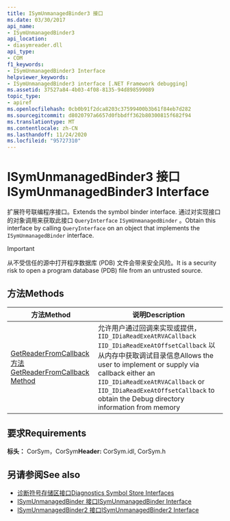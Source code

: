 ```yaml
---
title: ISymUnmanagedBinder3 接口
ms.date: 03/30/2017
api_name:
- ISymUnmanagedBinder3
api_location:
- diasymreader.dll
api_type:
- COM
f1_keywords:
- ISymUnmanagedBinder3 Interface
helpviewer_keywords:
- ISymUnmanagedBinder3 interface [.NET Framework debugging]
ms.assetid: 37527a84-4b03-4f08-8135-94d898599089
topic_type:
- apiref
ms.openlocfilehash: 0cb0b91f2dca8203c37599400b3b61f84eb7d282
ms.sourcegitcommit: d8020797a6657d0fbbdff362b80300815f682f94
ms.translationtype: MT
ms.contentlocale: zh-CN
ms.lasthandoff: 11/24/2020
ms.locfileid: "95727310"
---
```

# <a name="isymunmanagedbinder3-interface"></a><span data-ttu-id="f4f3d-102">ISymUnmanagedBinder3 接口</span><span class="sxs-lookup"><span data-stu-id="f4f3d-102">ISymUnmanagedBinder3 Interface</span></span>

<span data-ttu-id="f4f3d-103">扩展符号联编程序接口。</span><span class="sxs-lookup"><span data-stu-id="f4f3d-103">Extends the symbol binder interface.</span></span> <span data-ttu-id="f4f3d-104">通过对实现接口的对象调用来获取此接口 `QueryInterface` `ISymUnmanagedBinder` 。</span><span class="sxs-lookup"><span data-stu-id="f4f3d-104">Obtain this interface by calling `QueryInterface` on an object that implements the `ISymUnmanagedBinder` interface.</span></span>  
  
> [!IMPORTANT]
> <span data-ttu-id="f4f3d-105">从不受信任的源中打开程序数据库 (PDB) 文件会带来安全风险。</span><span class="sxs-lookup"><span data-stu-id="f4f3d-105">It is a security risk to open a program database (PDB) file from an untrusted source.</span></span>  
  
## <a name="methods"></a><span data-ttu-id="f4f3d-106">方法</span><span class="sxs-lookup"><span data-stu-id="f4f3d-106">Methods</span></span>  
  
|<span data-ttu-id="f4f3d-107">方法</span><span class="sxs-lookup"><span data-stu-id="f4f3d-107">Method</span></span>|<span data-ttu-id="f4f3d-108">说明</span><span class="sxs-lookup"><span data-stu-id="f4f3d-108">Description</span></span>|  
|------------|-----------------|  
|[<span data-ttu-id="f4f3d-109">GetReaderFromCallback 方法</span><span class="sxs-lookup"><span data-stu-id="f4f3d-109">GetReaderFromCallback Method</span></span>](isymunmanagedbinder3-getreaderfromcallback-method.md)|<span data-ttu-id="f4f3d-110">允许用户通过回调来实现或提供， `IID_IDiaReadExeAtRVACallback` `IID_IDiaReadExeAtOffsetCallback` 以从内存中获取调试目录信息</span><span class="sxs-lookup"><span data-stu-id="f4f3d-110">Allows the user to implement or supply via callback either an `IID_IDiaReadExeAtRVACallback` or `IID_IDiaReadExeAtOffsetCallback` to obtain the Debug directory information from memory</span></span>|  
  
## <a name="requirements"></a><span data-ttu-id="f4f3d-111">要求</span><span class="sxs-lookup"><span data-stu-id="f4f3d-111">Requirements</span></span>  

 <span data-ttu-id="f4f3d-112">**标头：** CorSym，CorSym</span><span class="sxs-lookup"><span data-stu-id="f4f3d-112">**Header:** CorSym.idl, CorSym.h</span></span>  
  
## <a name="see-also"></a><span data-ttu-id="f4f3d-113">另请参阅</span><span class="sxs-lookup"><span data-stu-id="f4f3d-113">See also</span></span>

- [<span data-ttu-id="f4f3d-114">诊断符号存储区接口</span><span class="sxs-lookup"><span data-stu-id="f4f3d-114">Diagnostics Symbol Store Interfaces</span></span>](diagnostics-symbol-store-interfaces.md)
- [<span data-ttu-id="f4f3d-115">ISymUnmanagedBinder 接口</span><span class="sxs-lookup"><span data-stu-id="f4f3d-115">ISymUnmanagedBinder Interface</span></span>](isymunmanagedbinder-interface.md)
- [<span data-ttu-id="f4f3d-116">ISymUnmanagedBinder2 接口</span><span class="sxs-lookup"><span data-stu-id="f4f3d-116">ISymUnmanagedBinder2 Interface</span></span>](isymunmanagedbinder2-interface.md)
